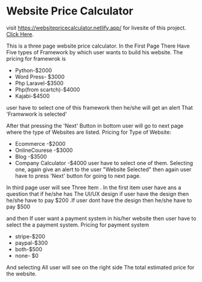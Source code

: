 # Website Price Calculator
visit  https://websitepricecalculator.netlify.app/ for livesite of this project. 
[Click Here](https://websitepricecalculator.netlify.app/).

 This is a three page website price calculator. 
 In the First Page There Have Five types of Framework by which user wants to build his website. The pricing for framewrok is 

 * Python-$2000
 * Word Press- $3000
 * Php Laravel-$3500
 * Php(from scartch)-$4000
 * Kajabi-$4500

user have to select one of this framework then he/she will get an alert That 'Framwwork is selected'

After that pressing the 'Next' Button in bottom user will go to next page where the type of Websites are listed.
Pricing for Type of Website:
 * Ecommerce -$2000
 * OnlineCourese -$3000
 * Blog -$3500
 * Company Calculator -$4000
user have to select one of them. Selecting one, again give an alert to the user "Website Selected"
then again user have to press 'Next' button for going to next page. 


In third page user will see Three Item . In the first item user have ans a question that if he/she has The UI/UX design if user have the design then he/she have to pay $200 .If user dont have the design then he/she have to pay $500

and then If user want a payment system in his/her website then user have to select the a payment system.
Pricing for payment system
* stripe-$200
* paypal-$300
* both-$500
* none- $0

And selecting All user will see on the right side The total estimated price for the website.


